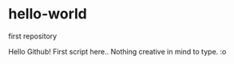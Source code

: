 # hello-world
first repository

Hello Github!
First script here.. Nothing creative in mind to type. :o 

